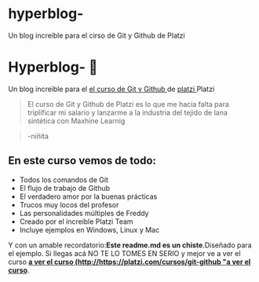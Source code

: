 # hyperblog-
Un blog increible para el cirso de Git y Github de Platzi 
# Hyperblog- 💚 
Un blog increible para el [el curso de Git y Github ](http://https://platzi.com/cursos/git-github "el curso de Git y Github ")de [platzi ](http://https://platzi.com/ "platzi ")Platzi 
>El curso de Git y Github de Platzi es lo que me hacia falta para triplificar mi salario y lanzarme a la industria del tejido de lana sintética con Maxhine Learnig

>-niñita

## En este curso vemos de todo: 
* Todos los comandos de Git 
* El flujo de trabajo de Github 
* El verdadero amor por la buenas prácticas 
* Trucos muy locos del profesor 
* Las personalidades múltiples de Freddy 
* Creado por el increible Platzi Team 
* Incluye ejemplos en Windows, Linux y Mac 

Y con un amable recordatorio:**Este readme.md es un chiste**.Diseñado para el ejemplo. Si llegas acá NO TE LO TOMES EN SERIO y mejor ve a  ver el curso [**a ver el curso (http://https://platzi.com/cursos/git-github "a ver el curso**](https://platzi.com/cursos/git-github/ "a ver el curso"). 